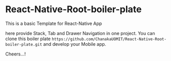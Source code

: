 # React-Native-Root-boiler-plate

This is a basic Template for React-Native App

here provide Stack, Tab and Drawer Navigation in one project.
You can clone this boiler plate `https://github.com/ChanakaUOMIT/React-Native-Root-boiler-plate.git` and develop your Mobile app.

Cheers...! 
